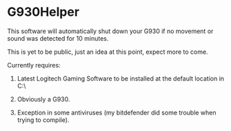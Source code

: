 # G930Helper
This software will automatically shut down your G930 if no movement or sound was detected for 10 minutes.

This is yet to be public, just an idea at this point, expect more to come.

Currently requires:
1. Latest Logitech Gaming Software to be installed at the default location in C:\

2. Obviously a G930.

3. Exception in some antiviruses (my bitdefender did some trouble when trying to compile).

